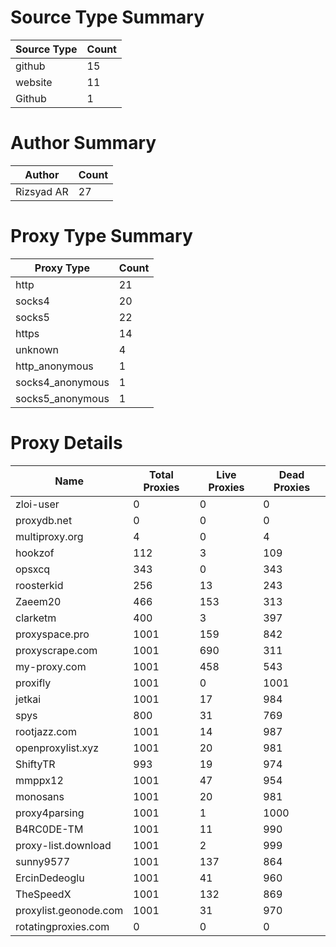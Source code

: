 # Source Type Summary

| Source Type | Count |
|-------------|-------|
| github | 15 |
| website | 11 |
| Github | 1 |


# Author Summary

| Author | Count |
|--------|-------|
| Rizsyad AR | 27 |


# Proxy Type Summary

| Proxy Type | Count |
|------------|-------|
| http | 21 |
| socks4 | 20 |
| socks5 | 22 |
| https | 14 |
| unknown | 4 |
| http_anonymous | 1 |
| socks4_anonymous | 1 |
| socks5_anonymous | 1 |


# Proxy Details

| Name | Total Proxies | Live Proxies | Dead Proxies |
|------|---------------|--------------|---------------|
| zloi-user | 0 | 0 | 0 |
| proxydb.net | 0 | 0 | 0 |
| multiproxy.org | 4 | 0 | 4 |
| hookzof | 112 | 3 | 109 |
| opsxcq | 343 | 0 | 343 |
| roosterkid | 256 | 13 | 243 |
| Zaeem20 | 466 | 153 | 313 |
| clarketm | 400 | 3 | 397 |
| proxyspace.pro | 1001 | 159 | 842 |
| proxyscrape.com | 1001 | 690 | 311 |
| my-proxy.com | 1001 | 458 | 543 |
| proxifly | 1001 | 0 | 1001 |
| jetkai | 1001 | 17 | 984 |
| spys | 800 | 31 | 769 |
| rootjazz.com | 1001 | 14 | 987 |
| openproxylist.xyz | 1001 | 20 | 981 |
| ShiftyTR | 993 | 19 | 974 |
| mmppx12 | 1001 | 47 | 954 |
| monosans | 1001 | 20 | 981 |
| proxy4parsing | 1001 | 1 | 1000 |
| B4RC0DE-TM | 1001 | 11 | 990 |
| proxy-list.download | 1001 | 2 | 999 |
| sunny9577 | 1001 | 137 | 864 |
| ErcinDedeoglu | 1001 | 41 | 960 |
| TheSpeedX | 1001 | 132 | 869 |
| proxylist.geonode.com | 1001 | 31 | 970 |
| rotatingproxies.com | 0 | 0 | 0 |
